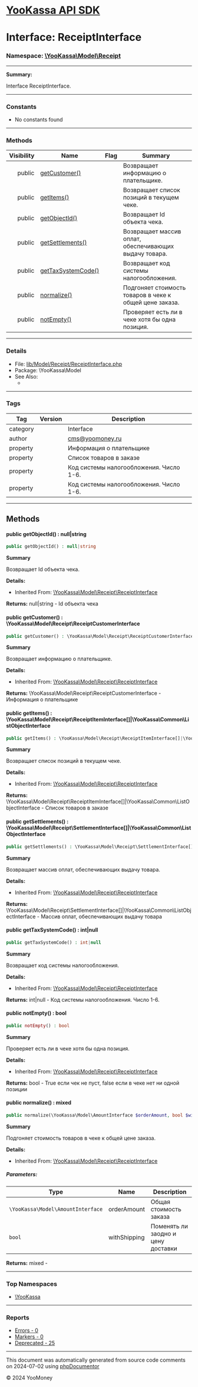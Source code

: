 # [YooKassa API SDK](../home.md)

# Interface: ReceiptInterface
### Namespace: [\YooKassa\Model\Receipt](../namespaces/yookassa-model-receipt.md)
---
**Summary:**

Interface ReceiptInterface.

---
### Constants
* No constants found

---
### Methods
| Visibility | Name | Flag | Summary |
| ----------:| ---- | ---- | ------- |
| public | [getCustomer()](../classes/YooKassa-Model-Receipt-ReceiptInterface.md#method_getCustomer) |  | Возвращает информацию о плательщике. |
| public | [getItems()](../classes/YooKassa-Model-Receipt-ReceiptInterface.md#method_getItems) |  | Возвращает список позиций в текущем чеке. |
| public | [getObjectId()](../classes/YooKassa-Model-Receipt-ReceiptInterface.md#method_getObjectId) |  | Возвращает Id объекта чека. |
| public | [getSettlements()](../classes/YooKassa-Model-Receipt-ReceiptInterface.md#method_getSettlements) |  | Возвращает массив оплат, обеспечивающих выдачу товара. |
| public | [getTaxSystemCode()](../classes/YooKassa-Model-Receipt-ReceiptInterface.md#method_getTaxSystemCode) |  | Возвращает код системы налогообложения. |
| public | [normalize()](../classes/YooKassa-Model-Receipt-ReceiptInterface.md#method_normalize) |  | Подгоняет стоимость товаров в чеке к общей цене заказа. |
| public | [notEmpty()](../classes/YooKassa-Model-Receipt-ReceiptInterface.md#method_notEmpty) |  | Проверяет есть ли в чеке хотя бы одна позиция. |

---
### Details
* File: [lib/Model/Receipt/ReceiptInterface.php](../../lib/Model/Receipt/ReceiptInterface.php)
* Package: \YooKassa\Model
* See Also:
  * [](https://yookassa.ru/developers/api)

---
### Tags
| Tag | Version | Description |
| --- | ------- | ----------- |
| category |  | Interface |
| author |  | cms@yoomoney.ru |
| property |  | Информация о плательщике |
| property |  | Список товаров в заказе |
| property |  | Код системы налогообложения. Число 1-6. |
| property |  | Код системы налогообложения. Число 1-6. |

---
## Methods
<a name="method_getObjectId" class="anchor"></a>
#### public getObjectId() : null|string

```php
public getObjectId() : null|string
```

**Summary**

Возвращает Id объекта чека.

**Details:**
* Inherited From: [\YooKassa\Model\Receipt\ReceiptInterface](../classes/YooKassa-Model-Receipt-ReceiptInterface.md)

**Returns:** null|string - Id объекта чека


<a name="method_getCustomer" class="anchor"></a>
#### public getCustomer() : \YooKassa\Model\Receipt\ReceiptCustomerInterface

```php
public getCustomer() : \YooKassa\Model\Receipt\ReceiptCustomerInterface
```

**Summary**

Возвращает информацию о плательщике.

**Details:**
* Inherited From: [\YooKassa\Model\Receipt\ReceiptInterface](../classes/YooKassa-Model-Receipt-ReceiptInterface.md)

**Returns:** \YooKassa\Model\Receipt\ReceiptCustomerInterface - Информация о плательщике


<a name="method_getItems" class="anchor"></a>
#### public getItems() : \YooKassa\Model\Receipt\ReceiptItemInterface[]|\YooKassa\Common\ListObjectInterface

```php
public getItems() : \YooKassa\Model\Receipt\ReceiptItemInterface[]|\YooKassa\Common\ListObjectInterface
```

**Summary**

Возвращает список позиций в текущем чеке.

**Details:**
* Inherited From: [\YooKassa\Model\Receipt\ReceiptInterface](../classes/YooKassa-Model-Receipt-ReceiptInterface.md)

**Returns:** \YooKassa\Model\Receipt\ReceiptItemInterface[]|\YooKassa\Common\ListObjectInterface - Список товаров в заказе


<a name="method_getSettlements" class="anchor"></a>
#### public getSettlements() : \YooKassa\Model\Receipt\SettlementInterface[]|\YooKassa\Common\ListObjectInterface

```php
public getSettlements() : \YooKassa\Model\Receipt\SettlementInterface[]|\YooKassa\Common\ListObjectInterface
```

**Summary**

Возвращает массив оплат, обеспечивающих выдачу товара.

**Details:**
* Inherited From: [\YooKassa\Model\Receipt\ReceiptInterface](../classes/YooKassa-Model-Receipt-ReceiptInterface.md)

**Returns:** \YooKassa\Model\Receipt\SettlementInterface[]|\YooKassa\Common\ListObjectInterface - Массив оплат, обеспечивающих выдачу товара


<a name="method_getTaxSystemCode" class="anchor"></a>
#### public getTaxSystemCode() : int|null

```php
public getTaxSystemCode() : int|null
```

**Summary**

Возвращает код системы налогообложения.

**Details:**
* Inherited From: [\YooKassa\Model\Receipt\ReceiptInterface](../classes/YooKassa-Model-Receipt-ReceiptInterface.md)

**Returns:** int|null - Код системы налогообложения. Число 1-6.


<a name="method_notEmpty" class="anchor"></a>
#### public notEmpty() : bool

```php
public notEmpty() : bool
```

**Summary**

Проверяет есть ли в чеке хотя бы одна позиция.

**Details:**
* Inherited From: [\YooKassa\Model\Receipt\ReceiptInterface](../classes/YooKassa-Model-Receipt-ReceiptInterface.md)

**Returns:** bool - True если чек не пуст, false если в чеке нет ни одной позиции


<a name="method_normalize" class="anchor"></a>
#### public normalize() : mixed

```php
public normalize(\YooKassa\Model\AmountInterface $orderAmount, bool $withShipping = false) : mixed
```

**Summary**

Подгоняет стоимость товаров в чеке к общей цене заказа.

**Details:**
* Inherited From: [\YooKassa\Model\Receipt\ReceiptInterface](../classes/YooKassa-Model-Receipt-ReceiptInterface.md)

##### Parameters:
| Type | Name | Description |
| ---- | ---- | ----------- |
| <code lang="php">\YooKassa\Model\AmountInterface</code> | orderAmount  | Общая стоимость заказа |
| <code lang="php">bool</code> | withShipping  | Поменять ли заодно и цену доставки |

**Returns:** mixed - 




---

### Top Namespaces

* [\YooKassa](../namespaces/yookassa.md)

---

### Reports
* [Errors - 0](../reports/errors.md)
* [Markers - 0](../reports/markers.md)
* [Deprecated - 25](../reports/deprecated.md)

---

This document was automatically generated from source code comments on 2024-07-02 using [phpDocumentor](http://www.phpdoc.org/)

&copy; 2024 YooMoney